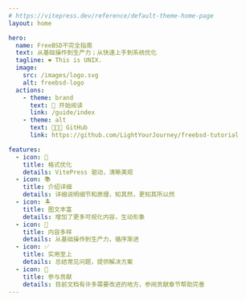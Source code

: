 ```yaml
---
# https://vitepress.dev/reference/default-theme-home-page
layout: home

hero:
  name: FreeBSD不完全指南
  text: 从基础操作到生产力；从快速上手到系统优化
  tagline: ❤️️ This is UNIX.
  image:
    src: /images/logo.svg
    alt: freebsd-logo
  actions:
    - theme: brand
      text: 🍔 开始阅读
      link: /guide/index
    - theme: alt
      text: 🧑🏼‍💻 GitHub
      link: https://github.com/LightYourJourney/freebsd-tutorial

features:
  - icon: 📖
    title: 格式优化
    details: VitePress 驱动，清晰美观
  - icon: 📚
    title: 介绍详细
    details: 详细说明细节和原理，知其然，更知其所以然
  - icon: 🏝️
    title: 图文丰富
    details: 增加了更多可视化内容，生动形象
  - icon: 🌈
    title: 内容多样
    details: 从基础操作到生产力，循序渐进
  - icon: ✅
    title: 实用至上
    details: 总结常见问题，提供解决方案
  - icon: 🌱
    title: 参与贡献
    details: 目前文档有许多需要改进的地方，参阅贡献章节帮助完善
---
```

